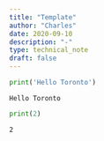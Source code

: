```yaml
---
title: "Template"
author: "Charles"
date: 2020-09-10
description: "-"
type: technical_note
draft: false
---
```


```python
print('Hello Toronto')
```

    Hello Toronto



```python
print(2)
```

    2



```python

```
